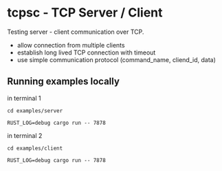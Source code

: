 # tcpsc - TCP Server / Client

Testing server - client communication over TCP.

* allow connection from multiple clients
* establish long lived TCP connection with timeout
* use simple communication protocol (command_name, cliend_id, data)

## Running examples locally

in terminal 1

`cd examples/server`

`RUST_LOG=debug cargo run -- 7878`

in terminal 2

`cd examples/client`

`RUST_LOG=debug cargo run -- 7878`
